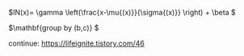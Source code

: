 $IN(x)= \gamma \left(\frac{x-\mu{(x)}}{\sigma{(x)}} \right) + \beta $


$\mathbf{group by (b,c)} $


continue: https://lifeignite.tistory.com/46
